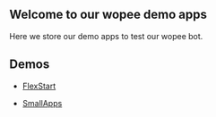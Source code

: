 ## Welcome to our wopee demo apps

Here we store our demo apps to test our wopee bot.

## Demos

- [FlexStart](/FlexStart)

- [SmallApps](/SmallApps)
